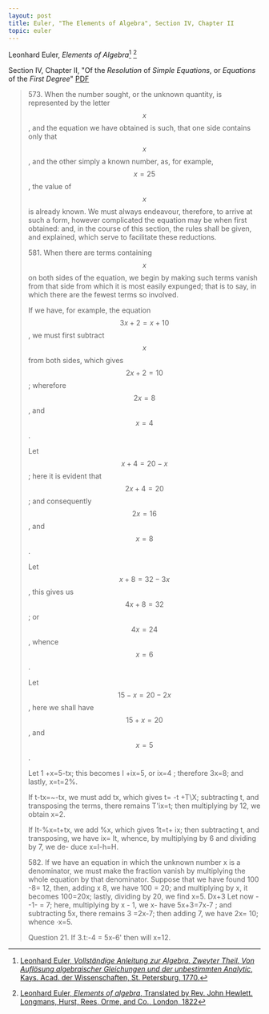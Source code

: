 ```yaml
---
layout: post
title: Euler, "The Elements of Algebra", Section IV, Chapter II
topic: euler
---
```


Leonhard Euler, *Elements of Algebra*[^1] [^2]

[^1]: [Leonhard Euler, *Vollständige Anleitung zur Algebra. Zweyter Theil. Von Auflösung algebraischer Gleichungen und der unbestimmten Analytic*, Kays. Acad. der Wissenschaften, St. Petersburg, 1770.](http://www.nbn-resolving.org/urn/resolver.pl?urn=urn:nbn:de:kobv:b4-200905197591)

[^2]: [Leonhard Euler, *Elements of algebra*, Translated by Rev. John Hewlett. Longmans, Hurst, Rees, Orme, and Co., London, 1822](https://archive.org/details/elementsofalgebr00euleuoft/)

Section IV, Chapter II, "Of the *Resolution* of *Simple Equations*, or *Equations* of the *First Degree*" [PDF](/assets/euler/chapII.pdf)

> 573\. When the number sought, or the unknown quantity,
> is represented by the letter $$x$$, and the equation we have
> obtained is such, that one side contains only that $$x$$, and the
> other simply a known number, as, for example, $$x=25$$, the
> value of $$x$$ is already known. We must always endeavour,
> therefore, to arrive at such a form, however complicated
> the equation may be when first obtained: and, in the
> course of this section, the rules shall be given, and
> explained, which serve to facilitate these reductions.
>
> 581\. When there are terms containing $$x$$ on both sides
of the equation, we begin by making such terms vanish
from that side from which it is most easily expunged; that
is to say, in which there are the fewest terms so involved.
>
> If we have, for example, the equation $$3x+2=x+ 10$$,
> we must first subtract $$x$$ from both sides, which gives
> $$2x+2= 10$$; wherefore $$2x=8$$, and $$x=4$$. 
>
> Let $$x + 4 = 20 - x$$; here it is evident that
> $$2x + 4 = 20$$; and consequently $$2x= 16$$, and $$x=8$$.
>
> Let $$x+8=32-3x$$, this gives us $$4x+8=32$$; or $$4x=24$$,
> whence $$x=6$$.
>
> Let $$15-x=20-2x$$, here we shall have
> $$15 +x=20$$, and $$x=5$$.
>
> Let 1 +x=5-tx; this becomes I +ix=5, or ix=4 ;
> therefore 3x=8; and lastly, x=t=2%.
>
> If t-tx=~-tx,
> we must add tx, which gives t=
> -t +T\X; subtracting t, and transposing the terms, there
> remains T'ix=t; then multiplying by 12, we obtain x=2.
>
> If It-%x=t+tx, we add %x, which gives 1t=t+
> ix; then subtracting t, and transposing, we have ix= It,
> whence, by multiplying by 6 and dividing by 7, we de-
> duce x=I-h=H.
>
> 582\. If we have an equation in which the unknown
> number x is a denominator, we must make the fraction vanish
> by multiplying the whole equation by that denominator.
> Suppose that we have found 100 -8= 12, then, adding
> x
> 8, we have 100 = 20; and multiplying by x, it becomes
> 100=20x; lastly, dividing by 20, we find x=5.
> Dx+3
> Let now --1- = 7; here, multiplying by x -
> 1, we
> x-
> have 5x+3=7x-7 ; and subtracting 5x, there remains
> 3 =2x-7; then adding 7, we have 2x= 10; whence
> ·x=5.
>
> Question 21. If 3.t:-4 = 5x-6' then will x=12.

